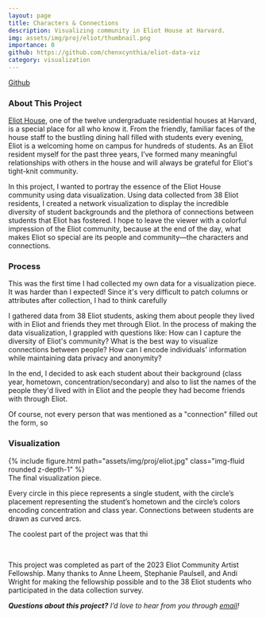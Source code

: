 ```yaml
---
layout: page
title: Characters & Connections
description: Visualizing community in Eliot House at Harvard.
img: assets/img/proj/eliot/thumbnail.png
importance: 0
github: https://github.com/chenxcynthia/eliot-data-viz
category: visualization
---
```


<div class = "projheader">
    <div class="links"><a href='https://github.com/chenxcynthia/eliot-data-viz' class="btn z-depth-0" role="button"> <i class="fab fa-github gh-icon"></i> Github</a></div>
</div>

### About This Project
[Eliot House](https://eliot.harvard.edu/), one of the twelve undergraduate residential houses at Harvard, is a special place for all who know it. From the friendly, familiar faces of the house staff to the bustling dining hall filled with students every evening, Eliot is a welcoming home on campus for hundreds of students. As an Eliot resident myself for the past three years, I’ve formed many meaningful relationships with others in the house and will always be grateful for Eliot's tight-knit community.

In this project, I wanted to portray the essence of the Eliot House community using data visualization. Using data collected from 38 Eliot residents, I created a network visualization to display the incredible diversity of student backgrounds and the plethora of connections between students that Eliot has fostered. I hope to leave the viewer with a colorful impression of the Eliot community, because at the end of the day, what makes Eliot so special are its people and community—the characters and connections.

### Process 
This was the first time I had collected my own data for a visualization piece. It was harder than I expected! Since it's very difficult to patch columns or attributes after collection, I had to think carefully

I gathered data from 38 Eliot students, asking them about people they lived with in Eliot and friends they met through Eliot. In the process of making the data visualization, I grappled with questions like: How can I capture the diversity of Eliot's community? What is the best way to visualize connections between people? How can I encode individuals' information while maintaining data privacy and anonymity?

In the end, I decided to ask each student about their background (class year, hometown, concentration/secondary) and also to list the names of the people they'd lived with in Eliot and the people they had become friends with through Eliot.

Of course, not every person that was mentioned as a "connection" filled out the form, so 

### Visualization
<div class="row justify-content-sm-center">
    <div class="col-sm-6 mt-3 mt-md-0">
        {% include figure.html path="assets/img/proj/eliot.jpg" class="img-fluid rounded z-depth-1" %}
    </div>
</div>
<div class="caption">
    The final visualization piece.
</div>

Every circle in this piece represents a single student, with the circle’s placement representing the student’s hometown and the circle’s colors encoding concentration and class year. Connections between students are drawn as curved arcs. 

The coolest part of the project was that thi

&#8202;


This project was completed as part of the 2023 Eliot Community Artist Fellowship. Many thanks to Anne Lheem, Stephanie Paulsell, and Andi Wright for making the fellowship possible and to the 38 Eliot students who participated in the data collection survey.

<i> **Questions about this project?** I’d love to hear from you through <a href="mailto:cynthiachen@college.harvard.edu">email</a>!</i>

&#8202;
